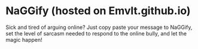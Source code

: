 # NaGGify (hosted on Emvlt.github.io)
Sick and tired of arguing online?
Just copy paste your message to NaGGify, set the level of sarcasm needed to respond to the online bully, and let the magic happen!
